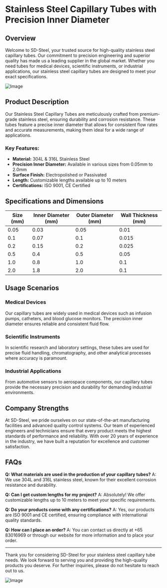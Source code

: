 # Stainless Steel Capillary Tubes with Precision Inner Diameter

## Overview

Welcome to SD-Steel, your trusted source for high-quality stainless steel capillary tubes. Our commitment to precision engineering and superior quality has made us a leading supplier in the global market. Whether you need tubes for medical devices, scientific instruments, or industrial applications, our stainless steel capillary tubes are designed to meet your exact specifications.

![Image](https://github.com/user-attachments/assets/2567258e-e124-4816-932d-1809bd27ef0b)

## Product Description

Our Stainless Steel Capillary Tubes are meticulously crafted from premium-grade stainless steel, ensuring durability and corrosion resistance. These tubes feature a precise inner diameter that allows for consistent flow rates and accurate measurements, making them ideal for a wide range of applications.

### Key Features:
- **Material:** 304L & 316L Stainless Steel
- **Precision Inner Diameter:** Available in various sizes from 0.05mm to 2.0mm
- **Surface Finish:** Electropolished or Passivated
- **Length:** Customizable lengths available up to 10 meters
- **Certifications:** ISO 9001, CE Certified

## Specifications and Dimensions

| Size (mm) | Inner Diameter (mm) | Outer Diameter (mm) | Wall Thickness (mm) |
|-----------|---------------------|---------------------|---------------------|
| 0.05      | 0.03                | 0.05                | 0.01                |
| 0.1       | 0.07                | 0.1                 | 0.015               |
| 0.2       | 0.15                | 0.2                 | 0.025               |
| 0.5       | 0.4                 | 0.5                 | 0.05                |
| 1.0       | 0.8                 | 1.0                 | 0.1                 |
| 2.0       | 1.8                 | 2.0                 | 0.1                 |

## Usage Scenarios

### Medical Devices
Our capillary tubes are widely used in medical devices such as infusion pumps, catheters, and blood glucose monitors. The precision inner diameter ensures reliable and consistent fluid flow.

### Scientific Instruments
In scientific research and laboratory settings, these tubes are used for precise fluid handling, chromatography, and other analytical processes where accuracy is paramount.

### Industrial Applications
From automotive sensors to aerospace components, our capillary tubes provide the necessary precision and durability for demanding industrial environments.

## Company Strengths

At SD-Steel, we pride ourselves on our state-of-the-art manufacturing facilities and advanced quality control systems. Our team of experienced engineers and technicians ensure that every product meets the highest standards of performance and reliability. With over 20 years of experience in the industry, we have built a reputation for excellence and customer satisfaction.

## FAQs

**Q: What materials are used in the production of your capillary tubes?**
A: We use 304L and 316L stainless steel, known for their excellent corrosion resistance and durability.

**Q: Can I get custom lengths for my project?**
A: Absolutely! We offer customizable lengths up to 10 meters to meet your specific requirements.

**Q: Do your products come with any certifications?**
A: Yes, our products are ISO 9001 and CE certified, ensuring compliance with international quality standards.

**Q: How can I place an order?**
A: You can contact us directly at +65 83016969 or through our website for more information and to place your order.

---

Thank you for considering SD-Steel for your stainless steel capillary tube needs. We look forward to serving you and providing the high-quality products you deserve. For further inquiries, please do not hesitate to reach out to us.

![Image](https://github.com/user-attachments/assets/2567258e-e124-4816-932d-1809bd27ef0b)